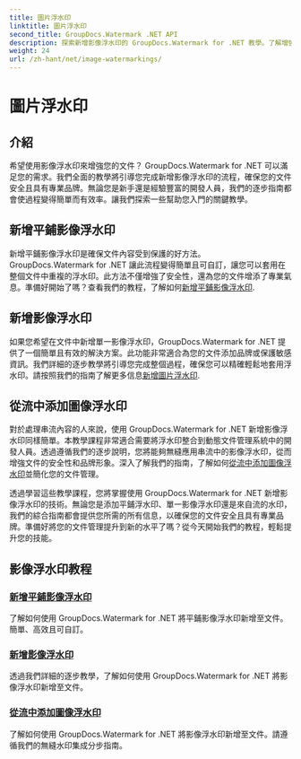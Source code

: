 ```yaml
---
title: 圖片浮水印
linktitle: 圖片浮水印
second_title: GroupDocs.Watermark .NET API
description: 探索新增影像浮水印的 GroupDocs.Watermark for .NET 教學。了解增強文件安全性和品牌形象的逐步方法。
weight: 24
url: /zh-hant/net/image-watermarkings/
---
```


# 圖片浮水印

## 介紹

希望使用影像浮水印來增強您的文件？ GroupDocs.Watermark for .NET 可以滿足您的需求。我們全面的教學將引導您完成新增影像浮水印的流程，確保您的文件安全且具有專業品牌。無論您是新手還是經驗豐富的開發人員，我們的逐步指南都會使過程變得簡單而有效率。讓我們探索一些幫助您入門的關鍵教學。

## 新增平鋪影像浮水印
新增平鋪影像浮水印是確保文件內容受到保護的好方法。 GroupDocs.Watermark for .NET 讓此流程變得簡單且可自訂，讓您可以套用在整個文件中重複的浮水印。此方法不僅增強了安全性，還為您的文件增添了專業氣息。準備好開始了嗎？查看我們的教程，了解如何[新增平鋪影像浮水印](./add-tiled-image-watermark/).

## 新增影像浮水印
如果您希望在文件中新增單一影像浮水印，GroupDocs.Watermark for .NET 提供了一個簡單且有效的解決方案。此功能非常適合為您的文件添加品牌或保護敏感資訊。我們詳細的逐步教學將引導您完成整個過程，確保您可以精確輕鬆地套用浮水印。請按照我們的指南了解更多信息[新增圖片浮水印](./add-image-watermark/).

## 從流中添加圖像浮水印
對於處理串流內容的人來說，使用 GroupDocs.Watermark for .NET 新增影像浮水印同樣簡單。本教學課程非常適合需要將浮水印整合到動態文件管理系統中的開發人員。透過遵循我們的逐步說明，您將能夠無縫應用串流中的影像浮水印，從而增強文件的安全性和品牌形象。深入了解我們的指南，了解如何[從流中添加圖像浮水印](./add-image-watermark-from-stream/)並簡化您的文件管理。

透過學習這些教學課程，您將掌握使用 GroupDocs.Watermark for .NET 新增影像浮水印的技術。無論您是添加平鋪浮水印、單一影像浮水印還是來自流的水印，我們的綜合指南都會提供您所需的所有信息，以確保您的文件安全且具有專業品牌。準備好將您的文件管理提升到新的水平了嗎？從今天開始我們的教程，輕鬆提升您的技能。

## 影像浮水印教程
### [新增平鋪影像浮水印](./add-tiled-image-watermark/)
了解如何使用 GroupDocs.Watermark for .NET 將平鋪影像浮水印新增至文件。簡單、高效且可自訂。
### [新增影像浮水印](./add-image-watermark/)
透過我們詳細的逐步教學，了解如何使用 GroupDocs.Watermark for .NET 將影像浮水印新增至文件。
### [從流中添加圖像浮水印](./add-image-watermark-from-stream/)
了解如何使用 GroupDocs.Watermark for .NET 將影像浮水印新增至文件。請遵循我們的無縫水印集成分步指南。